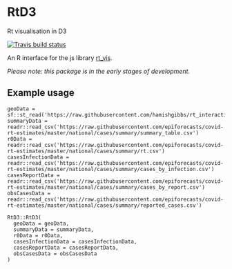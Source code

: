 # RtD3
Rt visualisation in D3

[![Travis build status](https://travis-ci.com/hamishgibbs/RtD3.svg?branch=master)](https://travis-ci.com/hamishgibbs/RtD3)

An R interface for the js library [rt_vis](https://github.com/hamishgibbs/rt_vis).

*Please note: this package is in the early stages of development.*

## Example usage

``` {r}
geoData = sf::st_read('https://raw.githubusercontent.com/hamishgibbs/rt_interactive_vis/master/geo_data/world.geojson')
summaryData = readr::read_csv('https://raw.githubusercontent.com/epiforecasts/covid-rt-estimates/master/national/cases/summary/summary_table.csv')
r0Data = readr::read_csv('https://raw.githubusercontent.com/epiforecasts/covid-rt-estimates/master/national/cases/summary/rt.csv')
casesInfectionData = readr::read_csv('https://raw.githubusercontent.com/epiforecasts/covid-rt-estimates/master/national/cases/summary/cases_by_infection.csv')
casesReportData = readr::read_csv('https://raw.githubusercontent.com/epiforecasts/covid-rt-estimates/master/national/cases/summary/cases_by_report.csv')
obsCasesData = readr::read_csv('https://raw.githubusercontent.com/epiforecasts/covid-rt-estimates/master/national/cases/summary/reported_cases.csv')

RtD3::RtD3(
  geoData = geoData,
  summaryData = summaryData,
  r0Data = r0Data,
  casesInfectionData = casesInfectionData,
  casesReportData = casesReportData,
  obsCasesData = obsCasesData
)
```
